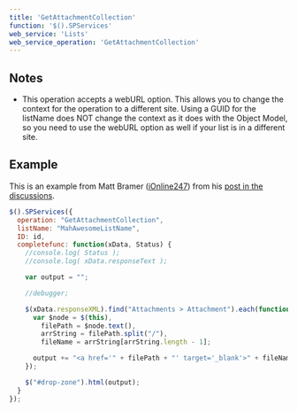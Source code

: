 ```yaml
---
title: 'GetAttachmentCollection'
function: '$().SPServices'
web_service: 'Lists'
web_service_operation: 'GetAttachmentCollection'
---
```


## Notes

* This operation accepts a webURL option. This allows you to change the context for the operation to a different site. Using a GUID for the listName does NOT change the context as it does with the Object Model, so you need to use the webURL option as well if your list is in a different site.

## Example

This is an example from Matt Bramer ([iOnline247](http://www.codeplex.com/site/users/view/iOnline247)) from his [post in the discussions](https://spservices.codeplex.com/discussions/400677).
```javascript
$().SPServices({
  operation: "GetAttachmentCollection",
  listName: "MahAwesomeListName",
  ID: id,
  completefunc: function(xData, Status) {
    //console.log( Status );
    //console.log( xData.responseText );

    var output = "";

    //debugger;

    $(xData.responseXML).find("Attachments > Attachment").each(function(i, el) {
      var $node = $(this),
        filePath = $node.text(),
        arrString = filePath.split("/"),
        fileName = arrString[arrString.length - 1];

      output += "<a href='" + filePath + "' target='_blank'>" + fileName + "</a><br />";
    });

    $("#drop-zone").html(output);
  }
});
```
